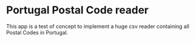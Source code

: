 # Portugal Postal Code reader

This app is a test of concept to implement a huge csv reader containing all Postal Codes in Portugal.
